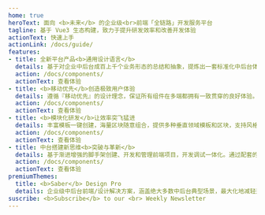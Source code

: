 ```yaml
---
home: true
heroText: 面向 <b>未来</b> 的企业级<br>前端「全链路」开发服务平台
tagline: 基于 Vue3 生态构建，致力于提升研发效率和改善开发体验
actionText: 快速上手
actionLink: /docs/guide/
features:
- title: 全新平台产品<b>通用设计语言</b>
  details: 基于对企业中后台成百上千个业务形态的总结和抽象，提炼出一套标准化中后台体验设计原则与模式，并提供了开箱即用的高质量前端组件实现，将复杂的业务场景抽象为用户标准认知层的交互方式，让设计和研发无缝衔接。
  action: /docs/components/
  actionText: 查看体验
- title: <b>移动优先</b>创造极致用户体验
  details: 遵循『移动优先』的设计理念，保证所有组件在多端都拥有一致贯穿的良好体验。除此之外，你还可以使用栅格布局轻松地针对手机、平板和桌面端等不同设备或屏幕尺寸定制化设计多个固定布局，输出协调一致并具备高可用性的产品。
  action: /docs/components/
  actionText: 查看体验
- title: <b>模块化研发</b>让效率突飞猛进
  details: 丰富模板一键创建，海量区块随意组合，提供多种垂直领域模板和区块，支持风格切换，满足个性化需求。物料自由搭配，快速组合搭建应用，减少重复的开发，配合前端研发套件，让中后台产品开发更高效。
  action: /docs/components/
  actionText: 查看体验  
- title: 中台搭建新思维<b>突破与革新</b>
  details: 基于渐进增强的脚手架创建、开发和管理前端项目，开发调试一体化。通过配套的图形化界面提供所见即所得的『可视化开发』能力，让研发过程规范化、实现低代码开发，助力快速完成前端页面的搭建。
  action: /docs/components/
  actionText: 查看体验 
premiumThemes:
  title: <b>Saber</b> Design Pro
  details: 企业级中后台前端/设计解决方案，涵盖绝大多数中后台典型场景，最大化地减轻开发者工作量，易于上手并支持多端的响应式能力 
suscribe: <b>Subscribe</b> to our <br> Weekly Newsletter         
---
```

